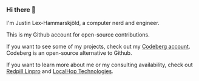 ### Hi there 👋

I'm Justin Lex-Hammarskjöld, a computer nerd and engineer.

This is my Github account for open-source contributions.

If you want to see some of my projects, check out my [Codeberg account](https://codeberg.org/jlh). Codeberg is an open-source alternative to Github.

If you want to learn more about me or my consulting availability, check out [Redpill Linpro](https://www.redpill-linpro.com/en) and [LocalHop Technologies](https://localhop.eu/~jlh).

<!--
**JustinLex/JustinLex** is a ✨ _special_ ✨ repository because its `README.md` (this file) appears on your GitHub profile.

Here are some ideas to get you started:

- 🔭 I’m currently working on ...
- 🌱 I’m currently learning ...
- 👯 I’m looking to collaborate on ...
- 🤔 I’m looking for help with ...
- 💬 Ask me about ...
- 📫 How to reach me: ...
- 😄 Pronouns: ...
- ⚡ Fun fact: ...
-->
